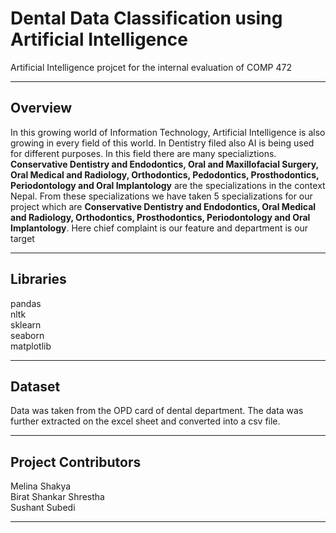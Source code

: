 # Dental Data Classification using Artificial Intelligence
Artificial Intelligence projcet for the internal evaluation of COMP 472

----

## Overview
In this growing world of Information Technology, Artificial Intelligence is also growing in every field of this world. In Dentistry filed also AI is being used for different purposes. In this field there are many specializtions. **Conservative Dentistry and Endodontics, Oral and Maxillofacial Surgery, Oral Medical and Radiology, Orthodontics, Pedodontics, Prosthodontics, Periodontology and Oral Implantology** are the specializations in the context Nepal. From these specializations we have taken 5 specializations for our project which are **Conservative Dentistry and Endodontics, Oral Medical and Radiology, Orthodontics,  Prosthodontics, Periodontology and Oral Implantology**. Here chief complaint is our feature and department is our target 

----

## Libraries
pandas<br>
nltk<br>
sklearn<br>
seaborn<br>
matplotlib<br>

----

## Dataset
Data was taken from the OPD card of dental department. The data was further extracted on the excel sheet and converted into a csv file.

----

## Project Contributors
Melina Shakya<br>
Birat Shankar Shrestha<br>
Sushant Subedi<br>

----
